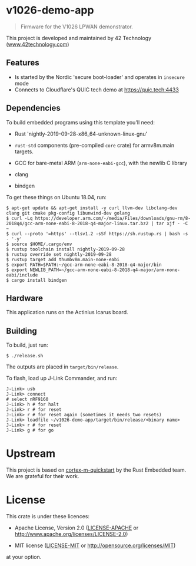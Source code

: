 # v1026-demo-app

> Firmware for the V1026 LPWAN demonstrator.

This project is developed and maintained by 42 Technology (www.42technology.com)

## Features

* Is started by the Nordic 'secure boot-loader' and operates in `insecure` mode
* Connects to Cloudflare's QUIC tech demo at https://quic.tech:4433

## Dependencies

To build embedded programs using this template you'll need:

- Rust 'nightly-2019-09-28-x86_64-unknown-linux-gnu'

- `rust-std` components (pre-compiled `core` crate) for armv8m.main targets.

- GCC for bare-metal ARM (`arm-none-eabi-gcc`), with the newlib C library

- clang

- bindgen

To get these things on Ubuntu 18.04, run:

``` console
$ apt-get update && apt-get install -y curl llvm-dev libclang-dev clang git cmake pkg-config libunwind-dev golang
$ curl -Lq https://developer.arm.com/-/media/Files/downloads/gnu-rm/8-2018q4/gcc-arm-none-eabi-8-2018-q4-major-linux.tar.bz2 | tar xjf - -C ~
$ curl --proto '=https' --tlsv1.2 -sSf https://sh.rustup.rs | bash -s - '-y'
$ source $HOME/.cargo/env
$ rustup toolchain install nightly-2019-09-28
$ rustup override set nightly-2019-09-28
$ rustup target add thumbv8m.main-none-eabi
$ export PATH=$PATH:~/gcc-arm-none-eabi-8-2018-q4-major/bin
$ export NEWLIB_PATH=~/gcc-arm-none-eabi-8-2018-q4-major/arm-none-eabi/include
$ cargo install bindgen
```

## Hardware

This application runs on the Actinius Icarus board.

## Building

To build, just run:

```console
$ ./release.sh
```

The outputs are placed in `target/bin/release`.

To flash, load up J-Link Commander, and run:

```
J-Link> usb
J-Link> connect
# select nRF9160
J-Link> h # for halt
J-Link> r # for reset
J-Link> r # for reset again (sometimes it needs two resets)
J-Link> loadfile ~/v1026-demo-app/target/bin/release/<binary name>
J-Link> r # for reset
J-Link> g # for go
```

# Upstream

This project is based on
[cortex-m-quickstart](https://github.com/rust-embedded/cortex-m-quickstart) by
the Rust Embedded team. We are grateful for their work.

# License

This crate is under these licences:

- Apache License, Version 2.0 ([LICENSE-APACHE](LICENSE-APACHE) or
  http://www.apache.org/licenses/LICENSE-2.0)

- MIT license ([LICENSE-MIT](LICENSE-MIT) or http://opensource.org/licenses/MIT)

at your option.

